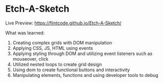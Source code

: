 # Etch-A-Sketch

Live Preview: https://flintcode.github.io/Etch-A-Sketch/

What was learned:
1. Creating complex grids with DOM manipulation
2. Applying CSS, JS, HTML using events 
3. Applying styling through DOM and utilizing event listeners such as mouseover, click
4. Utilized nested loops to create grid design
5. Using dom to create functional buttons and interactivity 
6. Manipulating elements, functions and using developer tools to debug 
